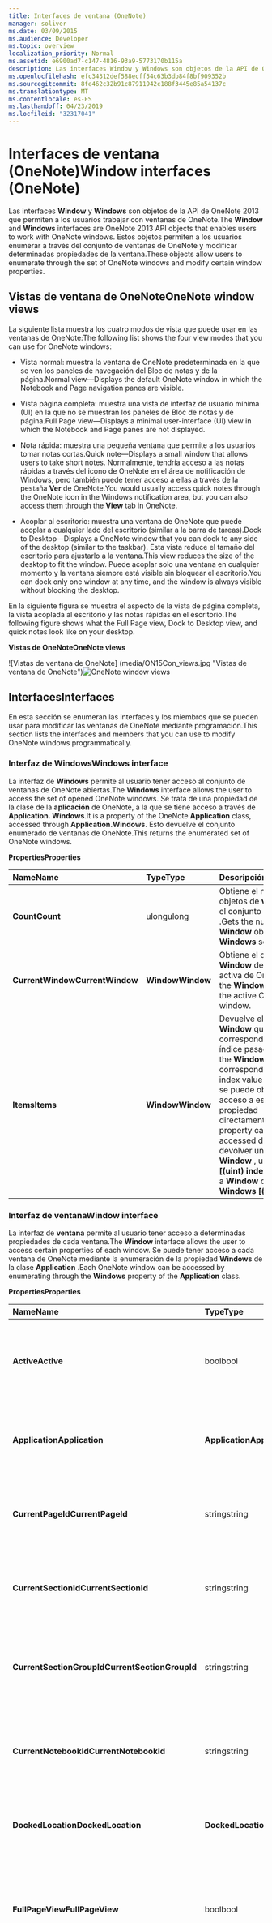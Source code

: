 ```yaml
---
title: Interfaces de ventana (OneNote)
manager: soliver
ms.date: 03/09/2015
ms.audience: Developer
ms.topic: overview
localization_priority: Normal
ms.assetid: e6900ad7-c147-4816-93a9-5773170b115a
description: Las interfaces Window y Windows son objetos de la API de OneNote 2013 que permiten a los usuarios trabajar con ventanas de OneNote. Estos objetos permiten a los usuarios enumerar a través del conjunto de ventanas de OneNote y modificar determinadas propiedades de la ventana.
ms.openlocfilehash: efc34312def588ecff54c63b3db84f8bf909352b
ms.sourcegitcommit: 8fe462c32b91c87911942c188f3445e85a54137c
ms.translationtype: MT
ms.contentlocale: es-ES
ms.lasthandoff: 04/23/2019
ms.locfileid: "32317041"
---
```

# <a name="window-interfaces-onenote"></a><span data-ttu-id="a96f8-104">Interfaces de ventana (OneNote)</span><span class="sxs-lookup"><span data-stu-id="a96f8-104">Window interfaces (OneNote)</span></span>

<span data-ttu-id="a96f8-105">Las interfaces **Window** y **Windows** son objetos de la API de OneNote 2013 que permiten a los usuarios trabajar con ventanas de OneNote.</span><span class="sxs-lookup"><span data-stu-id="a96f8-105">The **Window** and **Windows** interfaces are OneNote 2013 API objects that enables users to work with OneNote windows.</span></span> <span data-ttu-id="a96f8-106">Estos objetos permiten a los usuarios enumerar a través del conjunto de ventanas de OneNote y modificar determinadas propiedades de la ventana.</span><span class="sxs-lookup"><span data-stu-id="a96f8-106">These objects allow users to enumerate through the set of OneNote windows and modify certain window properties.</span></span> 
  
## <a name="onenote-window-views"></a><span data-ttu-id="a96f8-107">Vistas de ventana de OneNote</span><span class="sxs-lookup"><span data-stu-id="a96f8-107">OneNote window views</span></span>

<span data-ttu-id="a96f8-108">La siguiente lista muestra los cuatro modos de vista que puede usar en las ventanas de OneNote:</span><span class="sxs-lookup"><span data-stu-id="a96f8-108">The following list shows the four view modes that you can use for OneNote windows:</span></span> 
  
- <span data-ttu-id="a96f8-109">Vista normal: muestra la ventana de OneNote predeterminada en la que se ven los paneles de navegación del Bloc de notas y de la página.</span><span class="sxs-lookup"><span data-stu-id="a96f8-109">Normal view—Displays the default OneNote window in which the Notebook and Page navigation panes are visible.</span></span>
    
- <span data-ttu-id="a96f8-110">Vista página completa: muestra una vista de interfaz de usuario mínima (UI) en la que no se muestran los paneles de Bloc de notas y de página.</span><span class="sxs-lookup"><span data-stu-id="a96f8-110">Full Page view—Displays a minimal user-interface (UI) view in which the Notebook and Page panes are not displayed.</span></span>
    
- <span data-ttu-id="a96f8-111">Nota rápida: muestra una pequeña ventana que permite a los usuarios tomar notas cortas.</span><span class="sxs-lookup"><span data-stu-id="a96f8-111">Quick note—Displays a small window that allows users to take short notes.</span></span> <span data-ttu-id="a96f8-112">Normalmente, tendría acceso a las notas rápidas a través del icono de OneNote en el área de notificación de Windows, pero también puede tener acceso a ellas a través de la pestaña **Ver** de OneNote.</span><span class="sxs-lookup"><span data-stu-id="a96f8-112">You would usually access quick notes through the OneNote icon in the Windows notification area, but you can also access them through the **View** tab in OneNote.</span></span> 
    
- <span data-ttu-id="a96f8-113">Acoplar al escritorio: muestra una ventana de OneNote que puede acoplar a cualquier lado del escritorio (similar a la barra de tareas).</span><span class="sxs-lookup"><span data-stu-id="a96f8-113">Dock to Desktop—Displays a OneNote window that you can dock to any side of the desktop (similar to the taskbar).</span></span> <span data-ttu-id="a96f8-114">Esta vista reduce el tamaño del escritorio para ajustarlo a la ventana.</span><span class="sxs-lookup"><span data-stu-id="a96f8-114">This view reduces the size of the desktop to fit the window.</span></span> <span data-ttu-id="a96f8-115">Puede acoplar solo una ventana en cualquier momento y la ventana siempre está visible sin bloquear el escritorio.</span><span class="sxs-lookup"><span data-stu-id="a96f8-115">You can dock only one window at any time, and the window is always visible without blocking the desktop.</span></span> 
    
<span data-ttu-id="a96f8-116">En la siguiente figura se muestra el aspecto de la vista de página completa, la vista acoplada al escritorio y las notas rápidas en el escritorio.</span><span class="sxs-lookup"><span data-stu-id="a96f8-116">The following figure shows what the Full Page view, Dock to Desktop view, and quick notes look like on your desktop.</span></span>
  
<span data-ttu-id="a96f8-117">**Vistas de OneNote**</span><span class="sxs-lookup"><span data-stu-id="a96f8-117">**OneNote views**</span></span>

<span data-ttu-id="a96f8-118">![Vistas de ventana de OneNote] (media/ON15Con_views.jpg "Vistas de ventana de OneNote")</span><span class="sxs-lookup"><span data-stu-id="a96f8-118">![OneNote window views](media/ON15Con_views.jpg "OneNote window views")</span></span>
  
## <a name="interfaces"></a><span data-ttu-id="a96f8-119">Interfaces</span><span class="sxs-lookup"><span data-stu-id="a96f8-119">Interfaces</span></span>

<span data-ttu-id="a96f8-120">En esta sección se enumeran las interfaces y los miembros que se pueden usar para modificar las ventanas de OneNote mediante programación.</span><span class="sxs-lookup"><span data-stu-id="a96f8-120">This section lists the interfaces and members that you can use to modify OneNote windows programmatically.</span></span>
  
### <a name="windows-interface"></a><span data-ttu-id="a96f8-121">Interfaz de Windows</span><span class="sxs-lookup"><span data-stu-id="a96f8-121">Windows interface</span></span>

<span data-ttu-id="a96f8-122">La interfaz de **Windows** permite al usuario tener acceso al conjunto de ventanas de OneNote abiertas.</span><span class="sxs-lookup"><span data-stu-id="a96f8-122">The **Windows** interface allows the user to access the set of opened OneNote windows.</span></span> <span data-ttu-id="a96f8-123">Se trata de una propiedad de la clase de la **aplicación** de OneNote, a la que se tiene acceso a través de **Application. Windows**.</span><span class="sxs-lookup"><span data-stu-id="a96f8-123">It is a property of the OneNote **Application** class, accessed through **Application.Windows**.</span></span> <span data-ttu-id="a96f8-124">Esto devuelve el conjunto enumerado de ventanas de OneNote.</span><span class="sxs-lookup"><span data-stu-id="a96f8-124">This returns the enumerated set of OneNote windows.</span></span> 
  
<span data-ttu-id="a96f8-125">**Properties**</span><span class="sxs-lookup"><span data-stu-id="a96f8-125">**Properties**</span></span>

|<span data-ttu-id="a96f8-126">**Name**</span><span class="sxs-lookup"><span data-stu-id="a96f8-126">**Name**</span></span>|<span data-ttu-id="a96f8-127">**Type**</span><span class="sxs-lookup"><span data-stu-id="a96f8-127">**Type**</span></span>|<span data-ttu-id="a96f8-128">**Descripción**</span><span class="sxs-lookup"><span data-stu-id="a96f8-128">**Description**</span></span>|
|:-----|:-----|:-----|
|<span data-ttu-id="a96f8-129">**Count**</span><span class="sxs-lookup"><span data-stu-id="a96f8-129">**Count**</span></span> <br/> |<span data-ttu-id="a96f8-130">ulong</span><span class="sxs-lookup"><span data-stu-id="a96f8-130">ulong</span></span>  <br/> |<span data-ttu-id="a96f8-131">Obtiene el número de objetos de **ventana** en el conjunto de **ventanas** .</span><span class="sxs-lookup"><span data-stu-id="a96f8-131">Gets the number of **Window** objects in the **Windows** set.</span></span>  <br/> |
|<span data-ttu-id="a96f8-132">**CurrentWindow**</span><span class="sxs-lookup"><span data-stu-id="a96f8-132">**CurrentWindow**</span></span> <br/> |<span data-ttu-id="a96f8-133">**Window**</span><span class="sxs-lookup"><span data-stu-id="a96f8-133">**Window**</span></span> <br/> |<span data-ttu-id="a96f8-134">Obtiene el objeto **Window** de la ventana activa de OneNote.</span><span class="sxs-lookup"><span data-stu-id="a96f8-134">Gets the **Window** object of the active OneNote window.</span></span>  <br/> |
|<span data-ttu-id="a96f8-135">**Items**</span><span class="sxs-lookup"><span data-stu-id="a96f8-135">**Items**</span></span> <br/> |<span data-ttu-id="a96f8-136">**Window**</span><span class="sxs-lookup"><span data-stu-id="a96f8-136">**Window**</span></span> <br/> |<span data-ttu-id="a96f8-137">Devuelve el objeto **Window** que corresponde al valor de índice pasado.</span><span class="sxs-lookup"><span data-stu-id="a96f8-137">Returns the **Window** object that corresponds to the index value passed.</span></span> <span data-ttu-id="a96f8-138">No se puede obtener acceso a esta propiedad directamente.</span><span class="sxs-lookup"><span data-stu-id="a96f8-138">This property cannot be accessed directly.</span></span> <span data-ttu-id="a96f8-139">Para devolver un objeto **Window** , use **Windows [(uint) index]**.</span><span class="sxs-lookup"><span data-stu-id="a96f8-139">To return a **Window** object, use **Windows [(uint) index]**.</span></span>  <br/> |
   
### <a name="window-interface"></a><span data-ttu-id="a96f8-140">Interfaz de ventana</span><span class="sxs-lookup"><span data-stu-id="a96f8-140">Window interface</span></span>

<span data-ttu-id="a96f8-141">La interfaz de **ventana** permite al usuario tener acceso a determinadas propiedades de cada ventana.</span><span class="sxs-lookup"><span data-stu-id="a96f8-141">The **Window** interface allows the user to access certain properties of each window.</span></span> <span data-ttu-id="a96f8-142">Se puede tener acceso a cada ventana de OneNote mediante la enumeración de la propiedad **Windows** de la clase **Application** .</span><span class="sxs-lookup"><span data-stu-id="a96f8-142">Each OneNote window can be accessed by enumerating through the **Windows** property of the **Application** class.</span></span> 
  
<span data-ttu-id="a96f8-143">**Properties**</span><span class="sxs-lookup"><span data-stu-id="a96f8-143">**Properties**</span></span>

|<span data-ttu-id="a96f8-144">**Name**</span><span class="sxs-lookup"><span data-stu-id="a96f8-144">**Name**</span></span>|<span data-ttu-id="a96f8-145">**Type**</span><span class="sxs-lookup"><span data-stu-id="a96f8-145">**Type**</span></span>|<span data-ttu-id="a96f8-146">**Descripción**</span><span class="sxs-lookup"><span data-stu-id="a96f8-146">**Description**</span></span>|
|:-----|:-----|:-----|
|<span data-ttu-id="a96f8-147">**Active**</span><span class="sxs-lookup"><span data-stu-id="a96f8-147">**Active**</span></span> <br/> |<span data-ttu-id="a96f8-148">bool</span><span class="sxs-lookup"><span data-stu-id="a96f8-148">bool</span></span>  <br/> |<span data-ttu-id="a96f8-149">Obtiene o establece un valor que indica si la ventana es la ventana activa de OneNote.</span><span class="sxs-lookup"><span data-stu-id="a96f8-149">Gets or sets a value that indicates whether the window is the active OneNote window.</span></span>  <br/> |
|<span data-ttu-id="a96f8-150">**Application**</span><span class="sxs-lookup"><span data-stu-id="a96f8-150">**Application**</span></span> <br/> |<span data-ttu-id="a96f8-151">**Application**</span><span class="sxs-lookup"><span data-stu-id="a96f8-151">**Application**</span></span> <br/> |<span data-ttu-id="a96f8-152">Obtiene el objeto de la **aplicación** de OneNote que está asociado a la ventana.</span><span class="sxs-lookup"><span data-stu-id="a96f8-152">Gets the OneNote **Application** object that is associated with the window.</span></span>  <br/> |
|<span data-ttu-id="a96f8-153">**CurrentPageId**</span><span class="sxs-lookup"><span data-stu-id="a96f8-153">**CurrentPageId**</span></span> <br/> |<span data-ttu-id="a96f8-154">string</span><span class="sxs-lookup"><span data-stu-id="a96f8-154">string</span></span>  <br/> |<span data-ttu-id="a96f8-155">Obtiene el identificador de objeto de la página de OneNote activa de la ventana.</span><span class="sxs-lookup"><span data-stu-id="a96f8-155">Gets the object ID of the active OneNote page of the window.</span></span>  <br/> |
|<span data-ttu-id="a96f8-156">**CurrentSectionId**</span><span class="sxs-lookup"><span data-stu-id="a96f8-156">**CurrentSectionId**</span></span> <br/> |<span data-ttu-id="a96f8-157">string</span><span class="sxs-lookup"><span data-stu-id="a96f8-157">string</span></span>  <br/> |<span data-ttu-id="a96f8-158">Obtiene el identificador de objeto de la sección de OneNote activa de la ventana.</span><span class="sxs-lookup"><span data-stu-id="a96f8-158">Gets the object ID of the active OneNote section of the window.</span></span>  <br/> |
|<span data-ttu-id="a96f8-159">**CurrentSectionGroupId**</span><span class="sxs-lookup"><span data-stu-id="a96f8-159">**CurrentSectionGroupId**</span></span> <br/> |<span data-ttu-id="a96f8-160">string</span><span class="sxs-lookup"><span data-stu-id="a96f8-160">string</span></span>  <br/> |<span data-ttu-id="a96f8-161">Obtiene el identificador de objeto del grupo de secciones de OneNote activo de la ventana.</span><span class="sxs-lookup"><span data-stu-id="a96f8-161">Gets the object ID of the active OneNote section group of the window.</span></span>  <br/> |
|<span data-ttu-id="a96f8-162">**CurrentNotebookId**</span><span class="sxs-lookup"><span data-stu-id="a96f8-162">**CurrentNotebookId**</span></span> <br/> |<span data-ttu-id="a96f8-163">string</span><span class="sxs-lookup"><span data-stu-id="a96f8-163">string</span></span>  <br/> |<span data-ttu-id="a96f8-164">Obtiene el identificador de objeto del Bloc de notas de OneNote activo de la ventana.</span><span class="sxs-lookup"><span data-stu-id="a96f8-164">Gets the object ID of the active OneNote notebook of the window.</span></span>  <br/> |
|<span data-ttu-id="a96f8-165">**DockedLocation**</span><span class="sxs-lookup"><span data-stu-id="a96f8-165">**DockedLocation**</span></span> <br/> |<span data-ttu-id="a96f8-166">**DockedLocation**</span><span class="sxs-lookup"><span data-stu-id="a96f8-166">**DockedLocation**</span></span> <br/> |<span data-ttu-id="a96f8-167">Obtiene o establece la ubicación acoplada de la ventana de OneNote.</span><span class="sxs-lookup"><span data-stu-id="a96f8-167">Gets or sets the docked location of the OneNote window.</span></span>  <br/> |
|<span data-ttu-id="a96f8-168">**FullPageView**</span><span class="sxs-lookup"><span data-stu-id="a96f8-168">**FullPageView**</span></span> <br/> |<span data-ttu-id="a96f8-169">bool</span><span class="sxs-lookup"><span data-stu-id="a96f8-169">bool</span></span>  <br/> |<span data-ttu-id="a96f8-170">Obtiene o establece un valor que indica si la ventana está en vista de página completa (vista de la interfaz de usuario mínima).</span><span class="sxs-lookup"><span data-stu-id="a96f8-170">Gets or sets a value that indicates whether the window is in Full Page view (minimal UI view).</span></span>  <br/> |
|<span data-ttu-id="a96f8-171">**SideNote**</span><span class="sxs-lookup"><span data-stu-id="a96f8-171">**SideNote**</span></span> <br/> |<span data-ttu-id="a96f8-172">bool</span><span class="sxs-lookup"><span data-stu-id="a96f8-172">bool</span></span>  <br/> |<span data-ttu-id="a96f8-173">Obtiene o establece un valor que indica si la ventana es una ventana de nota rápida.</span><span class="sxs-lookup"><span data-stu-id="a96f8-173">Gets or sets a value that indicates whether the window is a quick note window.</span></span>  <br/> |
|<span data-ttu-id="a96f8-174">**WindowHandle**</span><span class="sxs-lookup"><span data-stu-id="a96f8-174">**WindowHandle**</span></span> <br/> |<span data-ttu-id="a96f8-175">ulong</span><span class="sxs-lookup"><span data-stu-id="a96f8-175">ulong</span></span>  <br/> |<span data-ttu-id="a96f8-176">Obtiene el identificador de identificador de la ventana de OneNote.</span><span class="sxs-lookup"><span data-stu-id="a96f8-176">Gets the handle ID of the OneNote window.</span></span>  <br/> |
   
<span data-ttu-id="a96f8-177">**Métodos**</span><span class="sxs-lookup"><span data-stu-id="a96f8-177">**Methods**</span></span>
  
<span data-ttu-id="a96f8-178">Puede usar los siguientes métodos de la interfaz de **ventana** para navegar a los objetos especificados en la ventana de OneNote o a las direcciones URL especificadas.</span><span class="sxs-lookup"><span data-stu-id="a96f8-178">You can use the following methods of the **Window** interface to navigate to specified objects in the OneNote window or to specified URLs.</span></span> 
  
<span data-ttu-id="a96f8-179">**NavigateTo**</span><span class="sxs-lookup"><span data-stu-id="a96f8-179">**NavigateTo**</span></span>

|||
|:-----|:-----|
|<span data-ttu-id="a96f8-180">**Descripción**</span><span class="sxs-lookup"><span data-stu-id="a96f8-180">**Description**</span></span> <br/> |<span data-ttu-id="a96f8-181">Se desplaza al objeto especificado en la ventana de OneNote.</span><span class="sxs-lookup"><span data-stu-id="a96f8-181">Navigates to the specified object in the OneNote window.</span></span> <span data-ttu-id="a96f8-182">Por ejemplo, puede desplazarse a secciones, páginas y elementos de esquema dentro de las páginas.</span><span class="sxs-lookup"><span data-stu-id="a96f8-182">For example, you can navigate to sections, pages, and outline elements within pages.</span></span>  <br/> |
|<span data-ttu-id="a96f8-183">**Sintaxis**</span><span class="sxs-lookup"><span data-stu-id="a96f8-183">**Syntax**</span></span> <br/> | <span data-ttu-id="a96f8-184">`HRESULT NavigateTo(`           ` [in]BSTR bstrHierarchyObjectID, `           ` [in]BSTR bstrObjectID); `</span><span class="sxs-lookup"><span data-stu-id="a96f8-184"></span></span> <br/> |
|<span data-ttu-id="a96f8-185">**Parámetros**</span><span class="sxs-lookup"><span data-stu-id="a96f8-185">**Parameters**</span></span> <br/> | <span data-ttu-id="a96f8-186">_bstrHierarchyObjectID_: el identificador de OneNote de la jerarquía del objeto al que desea desplazarse.</span><span class="sxs-lookup"><span data-stu-id="a96f8-186">_bstrHierarchyObjectID_—The hierarchy OneNote ID of the object you want to navigate to.</span></span> <span data-ttu-id="a96f8-187">El identificador de objeto puede hacer referencia a un bloc de notas, sección, grupo de secciones o página de OneNote.</span><span class="sxs-lookup"><span data-stu-id="a96f8-187">The object ID can reference a OneNote notebook, section, section group, or page.</span></span>  <br/>  <span data-ttu-id="a96f8-188">_bstrObjectID_: el identificador de OneNote del objeto específico al que navegar en una página de OneNote.</span><span class="sxs-lookup"><span data-stu-id="a96f8-188">_bstrObjectID_—The OneNote ID of the specific object to navigate to within a OneNote page.</span></span> <span data-ttu-id="a96f8-189">Si el usuario no desea desplazarse a un objeto específico de una página, este parámetro se establece en NULL.</span><span class="sxs-lookup"><span data-stu-id="a96f8-189">If the user does not want to navigate to a specific object on a page, this parameter is set to null.</span></span>  <br/> |
   
<span data-ttu-id="a96f8-190">**NavigateToUrl**</span><span class="sxs-lookup"><span data-stu-id="a96f8-190">**NavigateToUrl**</span></span>

|||
|:-----|:-----|
|<span data-ttu-id="a96f8-191">**Descripción**</span><span class="sxs-lookup"><span data-stu-id="a96f8-191">**Description**</span></span> <br/> |<span data-ttu-id="a96f8-192">Si se pasó un vínculo de OneNote (onenote://), se abrirá la ventana de OneNote en la ubicación correspondiente en OneNote.</span><span class="sxs-lookup"><span data-stu-id="a96f8-192">If passed a OneNote link (onenote://), opens the OneNote window to the corresponding location in OneNote.</span></span> <span data-ttu-id="a96f8-193">Sin embargo, si el vínculo es un vínculo externo, como https://o file://, aparecerá un cuadro de diálogo de seguridad.</span><span class="sxs-lookup"><span data-stu-id="a96f8-193">However, if the link is an external link, such as https:// or file://, a security dialog box will appear.</span></span> <span data-ttu-id="a96f8-194">Tras el descarte, OneNote intenta abrir el vínculo y se devuelve un error HResult. hrObjectDoesNotExist.</span><span class="sxs-lookup"><span data-stu-id="a96f8-194">Upon dismissal, OneNote attempts to open up the link and an HResult.hrObjectDoesNotExist error is returned.</span></span>  <br/> |
|<span data-ttu-id="a96f8-195">**Sintaxis**</span><span class="sxs-lookup"><span data-stu-id="a96f8-195">**Syntax**</span></span> <br/> | <span data-ttu-id="a96f8-196">`HRESULT NavigateToUrl (`           ` [in]BSTR bstrUrl); `</span><span class="sxs-lookup"><span data-stu-id="a96f8-196"></span></span> <br/> |
|<span data-ttu-id="a96f8-197">**Parámetros**</span><span class="sxs-lookup"><span data-stu-id="a96f8-197">**Parameters**</span></span> <br/> | <span data-ttu-id="a96f8-198">_bstrUrl_: dirección URL a la que desplazarse.</span><span class="sxs-lookup"><span data-stu-id="a96f8-198">_bstrUrl_—The URL to navigate to.</span></span>  <br/> |
   
<span data-ttu-id="a96f8-199">**SetDockedLocation**</span><span class="sxs-lookup"><span data-stu-id="a96f8-199">**SetDockedLocation**</span></span>

|||
|:-----|:-----|
|<span data-ttu-id="a96f8-200">**Descripción**</span><span class="sxs-lookup"><span data-stu-id="a96f8-200">**Description**</span></span> <br/> |<span data-ttu-id="a96f8-201">Acopla la ventana a la ubicación especificada por **dockLocation** y el monitor a **ptMonitor**.</span><span class="sxs-lookup"><span data-stu-id="a96f8-201">Docks the window to the location specified by **dockLocation** and the monitor at **ptMonitor**.</span></span>  <br/> |
|<span data-ttu-id="a96f8-202">**Sintaxis**</span><span class="sxs-lookup"><span data-stu-id="a96f8-202">**Syntax**</span></span> <br/> | <span data-ttu-id="a96f8-203">`HRESULT SetDockedLocation`(           `[in] DockLocation dockLocation,`           `[in] POINT ptMonitor);`</span><span class="sxs-lookup"><span data-stu-id="a96f8-203"></span></span> <br/> |
|<span data-ttu-id="a96f8-204">**Parámetros**</span><span class="sxs-lookup"><span data-stu-id="a96f8-204">**Parameters**</span></span> <br/> | <span data-ttu-id="a96f8-205">_dockLocation_ : indica la ubicación acoplada de una ventana de 2013 de OneNote.</span><span class="sxs-lookup"><span data-stu-id="a96f8-205">_dockLocation_ - Indicates the docked location of a OneNote 2013 window.</span></span>  <br/>  <span data-ttu-id="a96f8-206">_ptMonitor_ : (opcional) indica las coordenadas x, y que supervisan la ventana a la que se debe acoplar.</span><span class="sxs-lookup"><span data-stu-id="a96f8-206">_ptMonitor_ - (Optional) Indicates in x,y co-ordinates which monitor the window should be docked to.</span></span>  <br/> |
   
## <a name="example"></a><span data-ttu-id="a96f8-207">Ejemplo</span><span class="sxs-lookup"><span data-stu-id="a96f8-207">Example</span></span>

<span data-ttu-id="a96f8-208">El código siguiente recorre en iteración las ventanas de OneNote para buscar una ventana acoplada.</span><span class="sxs-lookup"><span data-stu-id="a96f8-208">The following code iterates through the OneNote windows to find a docked window.</span></span> <span data-ttu-id="a96f8-209">Si no existe ninguna ventana acoplada, el ejemplo acopla la ventana activa.</span><span class="sxs-lookup"><span data-stu-id="a96f8-209">If no docked window exists, the example docks the active window.</span></span> <span data-ttu-id="a96f8-210">Si no existe ninguna ventana activa, el código crea una nueva ventana acoplada.</span><span class="sxs-lookup"><span data-stu-id="a96f8-210">If no active window exists, the code creates a new docked window.</span></span>
  
```cs
using System;
using System.Diagnostics;
using Microsoft.Office.Interop.OneNote;
namespace SampleWND
{
    class DockOneNoteWindow
    {
        static void Main(string[] args)
        {
            Microsoft.Office.Interop.OneNote.Application app = new Microsoft.Office.Interop.OneNote.Application();
            // Search through all OneNote windows for a docked window and activate it.
            bool foundDockedWND = false;
            for (int i = 0; i < app.Windows.Count; i++)
            {
                if (app.Windows[(uint) i].DockedLocation != DockLocation.dlNone)
                {
                    foundDockedWND = true;
                    app.Windows[(uint) i].Active = true;
                }
            }
            
            // If no docked window exists, dock the active window.
            if (!foundDockedWND && (app.Windows.Count > 0))
                app.Windows.CurrentWindow.DockedLocation = DockLocation.dlDefault;
            // If no active window exists, create a new docked window.
            if (app.Windows.Count < 1)
            {
                Process oneProc = new Process();
                oneProc.StartInfo.FileName = "onenote.exe";
                oneProc.StartInfo.Arguments = "/docked";
                oneProc.Start();
            }
        }
    }
}

```

## <a name="see-also"></a><span data-ttu-id="a96f8-211">Ver también</span><span class="sxs-lookup"><span data-stu-id="a96f8-211">See also</span></span>

- [<span data-ttu-id="a96f8-212">Referencia para desarrolladores de OneNote</span><span class="sxs-lookup"><span data-stu-id="a96f8-212">OneNote developer reference</span></span>](onenote-developer-reference.md)

